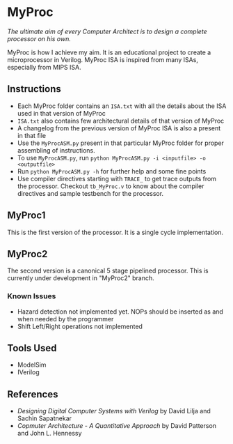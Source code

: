 # MyProc

*The ultimate aim of every Computer Architect is to design a complete processor on his own.*

MyProc is how I achieve my aim. It is an educational project to create a microprocessor in Verilog. MyProc ISA is inspired from many ISAs, especially from MIPS ISA.

## Instructions
* Each MyProc folder contains an `ISA.txt` with all the details about the ISA used in that version of MyProc
* `ISA.txt` also contains few architectural details of that version of MyProc
* A changelog from the previous version of MyProc ISA is also a present in that file
* Use the `MyProcASM.py` present in that particular MyProc folder for proper assembling of instructions.
* To use `MyProcASM.py`, run `python MyProcASM.py -i <inputfile> -o <outputfile>`
* Run `python MyProcASM.py -h` for further help and some fine points
* Use compiler directives starting with `TRACE_` to get trace outputs from the processor. Checkout `tb_MyProc.v` to know about the compiler directives and sample testbench for the processor.

## MyProc1

This is the first version of the processor. It is a single cycle implementation.

## MyProc2

The second version is a canonical 5 stage pipelined processor. This is currently under development in "MyProc2" branch.

### Known Issues
* Hazard detection not implemented yet. NOPs should be inserted as and when needed by the programmer
* Shift Left/Right operations not implemented

## Tools Used
* ModelSim
* IVerilog

## References
* *Designing Digital Computer Systems with Verilog* by David Lilja and Sachin Sapatnekar
* *Copmuter Architecture - A Quantitative Approach* by David Patterson and John L. Hennessy